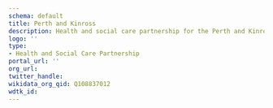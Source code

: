 ```yaml
---
schema: default
title: Perth and Kinross
description: Health and social care partnership for the Perth and Kinross area
logo: ''
type:
- Health and Social Care Partnership
portal_url: ''
org_url: 
twitter_handle: 
wikidata_org_qid: Q108837012
wdtk_id: 
---
```

